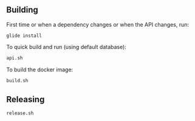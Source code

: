 ## Building

First time or when a dependency changes or when the API changes, run:
```
glide install
```

To quick build and run (using default database):

```sh
api.sh
```

To build the docker image:

```sh
build.sh
```

## Releasing

```sh
release.sh
```
